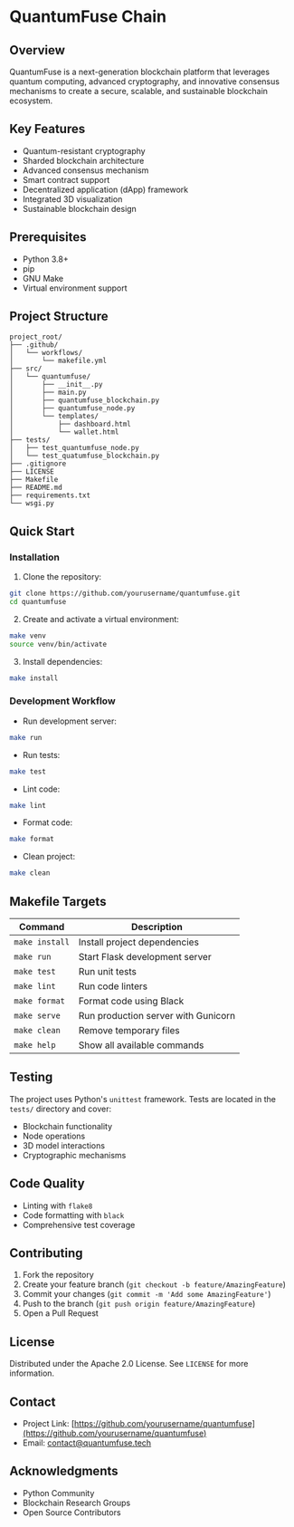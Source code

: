 # QuantumFuse Chain

## Overview

QuantumFuse is a next-generation blockchain platform that leverages quantum computing, advanced cryptography, and innovative consensus mechanisms to create a secure, scalable, and sustainable blockchain ecosystem.

## Key Features

- Quantum-resistant cryptography
- Sharded blockchain architecture
- Advanced consensus mechanism
- Smart contract support
- Decentralized application (dApp) framework
- Integrated 3D visualization
- Sustainable blockchain design

## Prerequisites

- Python 3.8+
- pip
- GNU Make
- Virtual environment support

## Project Structure

```
project_root/
├── .github/
│   └── workflows/
│       └── makefile.yml
├── src/
│   └── quantumfuse/
│       ├── __init__.py
│       ├── main.py
│       ├── quantumfuse_blockchain.py
│       ├── quantumfuse_node.py
│       └── templates/
│           ├── dashboard.html
│           └── wallet.html
├── tests/
│   ├── test_quantumfuse_node.py
│   └── test_quatumfuse_blockchain.py
├── .gitignore
├── LICENSE
├── Makefile
├── README.md
├── requirements.txt
└── wsgi.py
```

## Quick Start

### Installation

1. Clone the repository:
```bash
git clone https://github.com/yourusername/quantumfuse.git
cd quantumfuse
```

2. Create and activate a virtual environment:
```bash
make venv
source venv/bin/activate
```

3. Install dependencies:
```bash
make install
```

### Development Workflow

- Run development server:
```bash
make run
```

- Run tests:
```bash
make test
```

- Lint code:
```bash
make lint
```

- Format code:
```bash
make format
```

- Clean project:
```bash
make clean
```

## Makefile Targets

| Command | Description |
|---------|-------------|
| `make install` | Install project dependencies |
| `make run` | Start Flask development server |
| `make test` | Run unit tests |
| `make lint` | Run code linters |
| `make format` | Format code using Black |
| `make serve` | Run production server with Gunicorn |
| `make clean` | Remove temporary files |
| `make help` | Show all available commands |

## Testing

The project uses Python's `unittest` framework. Tests are located in the `tests/` directory and cover:
- Blockchain functionality
- Node operations
- 3D model interactions
- Cryptographic mechanisms

## Code Quality

- Linting with `flake8`
- Code formatting with `black`
- Comprehensive test coverage

## Contributing

1. Fork the repository
2. Create your feature branch (`git checkout -b feature/AmazingFeature`)
3. Commit your changes (`git commit -m 'Add some AmazingFeature'`)
4. Push to the branch (`git push origin feature/AmazingFeature`)
5. Open a Pull Request

## License

Distributed under the Apache 2.0 License. See `LICENSE` for more information.

## Contact

- Project Link: [https://github.com/yourusername/quantumfuse](https://github.com/yourusername/quantumfuse)
- Email: contact@quantumfuse.tech

## Acknowledgments

- Python Community
- Blockchain Research Groups
- Open Source Contributors
